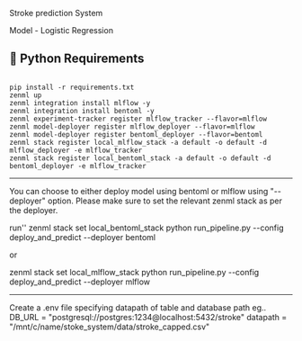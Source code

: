 Stroke prediction System

Model - Logistic Regression


## 🐍 Python Requirements

```Run these commands in the wsl terminal

pip install -r requirements.txt
zenml up
zenml integration install mlflow -y
zenml integration install bentoml -y
zenml experiment-tracker register mlflow_tracker --flavor=mlflow
zenml model-deployer register mlflow_deployer --flavor=mlflow
zenml model-deployer register bentoml_deployer --flavor=bentoml
zenml stack register local_mlflow_stack -a default -o default -d mlflow_deployer -e mlflow_tracker
zenml stack register local_bentoml_stack -a default -o default -d bentoml_deployer -e mlflow_tracker
```
----------------------------------------------------------------------------------------

You can choose to either deploy model using bentoml or mlflow using "--deployer" option. Please make sure to set the relevant zenml stack as per the deployer.

run''
zenml stack set local_bentoml_stack
python run_pipeline.py --config deploy_and_predict --deployer bentoml

or 

zenml stack set local_mlflow_stack
python run_pipeline.py --config deploy_and_predict --deployer mlflow


---------------------------------------------------------------------------------------

Create a .env file specifying datapath of table and database path eg..
DB_URL = "postgresql://postgres:1234@localhost:5432/stroke"
datapath = "/mnt/c/name/stoke_system/data/stroke_capped.csv"